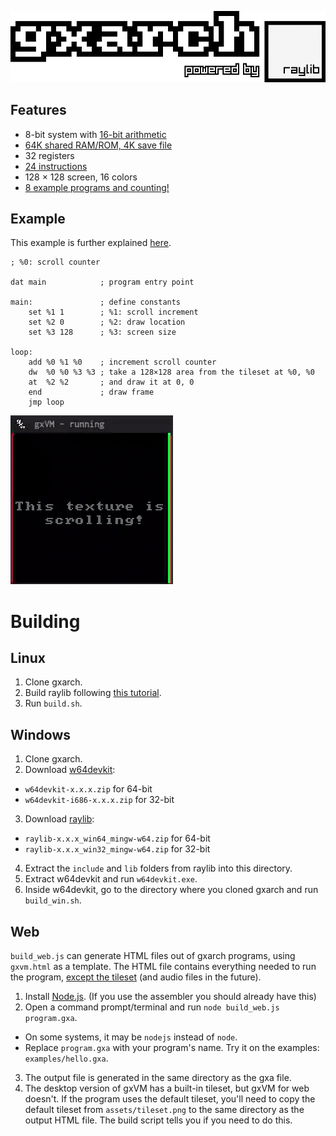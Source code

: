 ![gxarch](assets/logo.png)

## Features
* 8-bit system with [16-bit arithmetic](https://github.com/gtrxAC/gxarch/wiki/Instructions#add-reg1-reg2-reg3-add)
* [64K shared RAM/ROM, 4K save file](https://github.com/gtrxAC/gxarch/wiki/Memory-Map)
* 32 registers
* [24 instructions](https://github.com/gtrxAC/gxarch/wiki/Instructions)
* 128 × 128 screen, 16 colors
* [8 example programs and counting!](https://github.com/gtrxAC/gxarch/tree/main/examples)


## Example
This example is further explained [here](https://github.com/gtrxAC/gxarch/blob/main/examples/drawscroll.gxs).
```
; %0: scroll counter

dat main            ; program entry point

main:               ; define constants
    set %1 1        ; %1: scroll increment
    set %2 0        ; %2: draw location
    set %3 128      ; %3: screen size

loop:
    add %0 %1 %0    ; increment scroll counter
    dw  %0 %0 %3 %3 ; take a 128×128 area from the tileset at %0, %0
    at  %2 %2       ; and draw it at 0, 0
    end             ; draw frame
    jmp loop
```
![example](assets/example.gif)


# Building

## Linux
1. Clone gxarch.
2. Build raylib following [this tutorial](https://github.com/raysan5/raylib/wiki/Working-on-GNU-Linux).
3. Run `build.sh`.

## Windows
1. Clone gxarch.
2. Download [w64devkit](https://github.com/skeeto/w64devkit/releases):
* `w64devkit-x.x.x.zip` for 64-bit
* `w64devkit-i686-x.x.x.zip` for 32-bit
3. Download [raylib](https://github.com/raysan5/raylib/releases):
* `raylib-x.x.x_win64_mingw-w64.zip` for 64-bit
* `raylib-x.x.x_win32_mingw-w64.zip` for 32-bit
4. Extract the `include` and `lib` folders from raylib into this directory.
5. Extract w64devkit and run `w64devkit.exe`.
6. Inside w64devkit, go to the directory where you cloned gxarch and run `build_win.sh`.

## Web
`build_web.js` can generate HTML files out of gxarch programs, using `gxvm.html` as a template. The HTML file contains everything needed to run the program, [except the tileset](https://github.com/gtrxAC/gxarch/wiki/Tilesets#default-tileset-in-gxvmhtml) (and audio files in the future).
1. Install [Node.js](https://nodejs.org). (If you use the assembler you should already have this)
2. Open a command prompt/terminal and run `node build_web.js program.gxa`.
  * On some systems, it may be `nodejs` instead of `node`.
  * Replace `program.gxa` with your program's name. Try it on the examples: `examples/hello.gxa`.
3. The output file is generated in the same directory as the gxa file.
4. The desktop version of gxVM has a built-in tileset, but gxVM for web doesn't. If the program uses the default tileset, you'll need to copy the default tileset from `assets/tileset.png` to the same directory as the output HTML file. The build script tells you if you need to do this.